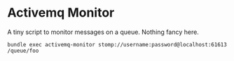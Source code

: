 # Activemq Monitor

A tiny script to monitor messages on a queue. Nothing fancy here.

    bundle exec activemq-monitor stomp://username:password@localhost:61613 /queue/foo
